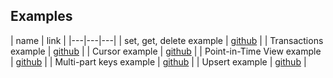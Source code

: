 
Examples
--------

| name | link  |
|---|---|---|
| set, get, delete example | [github](https://github.com/pmwkaa/sophia/blob/master/example/crud.c) |
| Transactions example | [github](https://github.com/pmwkaa/sophia/blob/master/example/transaction.c) |
| Cursor example | [github](https://github.com/pmwkaa/sophia/blob/master/example/cursor.c) |
| Point-in-Time View example | [github](https://github.com/pmwkaa/sophia/blob/master/example/view.c) |
| Multi-part keys example | [github](https://github.com/pmwkaa/sophia/blob/master/example/multipart.c) |
| Upsert example | [github](https://github.com/pmwkaa/sophia/blob/master/example/upsert.c) |
